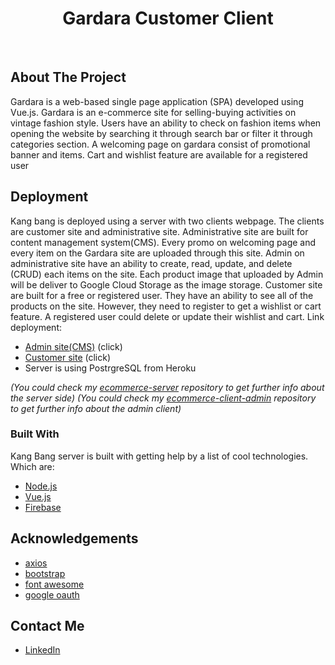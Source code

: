 <h1 align="center">Gardara Customer Client</h1><br>

## About The Project

Gardara is a web-based single page application (SPA) developed using Vue.js. Gardara is an e-commerce site for selling-buying activities on vintage fashion style. Users have an ability to check on fashion items when opening the website by searching it through search bar or filter it through categories section. A welcoming page on gardara consist of promotional banner and items. Cart and wishlist feature are available for a registered user


## Deployment 

Kang bang is deployed using a server with two clients webpage. The clients are customer site and administrative site. Administrative site are built for content management system(CMS). Every promo on welcoming page and every item on the Gardara site are uploaded through this site. Admin on administrative site have an ability to create, read, update, and delete (CRUD) each items on the site. Each product image that uploaded by Admin will be deliver to Google Cloud Storage as the image storage. Customer site are built for a free or registered user. They have an ability to see all of the products on the site. However, they need to register to get a wishlist or cart feature. A registered user could delete or update their wishlist and cart. Link deployment: 
* [Admin site(CMS)](https://gardara-1997.web.app/) (click)
* [Customer site](https://the-gardara.web.app/) (click)
* Server is using PostrgreSQL from Heroku

*(You could check my [ecommerce-server](https://github.com/gianRVN/ecommerce-server) repository to get further info about the server side)*
*(You could check my [ecommerce-client-admin](https://github.com/gianRVN/ecommerce-client-CMS) repository to get further info about the admin client)*

### Built With

Kang Bang server is built with getting help by a list of cool technologies. Which are: 
* [Node.js](https://nodejs.org/en/)
* [Vue.js](https://vuejs.org/)
* [Firebase](https://firebase.google.com/)


## Acknowledgements
* [axios](https://github.com/axios/axios)
* [bootstrap](https://github.com/axios/axios)
* [font awesome](https://fontawesome.com/)
* [google oauth](https://developers.google.com/identity/protocols/oauth2)


## Contact Me
* [LinkedIn](https://www.linkedin.com/in/gianmarvin/)
